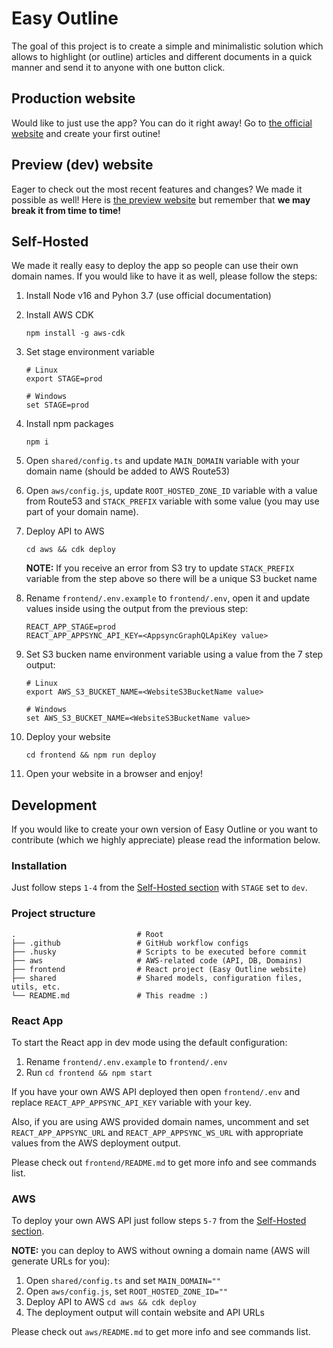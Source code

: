 # Easy Outline

The goal of this project is to create a simple and minimalistic solution which allows to highlight (or outline) articles and different documents in a quick manner and send it to anyone with one button click.

## Production website

Would like to just use the app? You can do it right away! Go to [the official website](https://easy-outline.com) and create your first outine!

## Preview (dev) website

Eager to check out the most recent features and changes? We made it possible as well! Here is [the preview website](https://dev.easy-outline.com) but remember that <b>we may break it from time to time!</b>

## Self-Hosted

We made it really easy to deploy the app so people can use their own domain names.
If you would like to have it as well, please follow the steps:

1. Install Node v16 and Pyhon 3.7 (use official documentation)
2. Install AWS CDK
    ```
    npm install -g aws-cdk
    ```
3. Set stage environment variable
    ```
    # Linux
    export STAGE=prod
    ```
    ```
    # Windows
    set STAGE=prod
    ```
4. Install npm packages

    ```
    npm i
    ```
5. Open `shared/config.ts` and update `MAIN_DOMAIN` variable with your domain name (should be added to AWS Route53)
6. Open `aws/config.js`, update `ROOT_HOSTED_ZONE_ID` variable with a value from Route53 and `STACK_PREFIX` variable with some value (you may use part of your domain name).
7. Deploy API to AWS
    ```
    cd aws && cdk deploy
    ```
    <b>NOTE:</b> If you receive an error from S3 try to update `STACK_PREFIX` variable from the step above so there will be a unique S3 bucket name
8. Rename `frontend/.env.example` to `frontend/.env`, open it and update values inside using the output from the previous step:
    ```
    REACT_APP_STAGE=prod
    REACT_APP_APPSYNC_API_KEY=<AppsyncGraphQLApiKey value>
    ```
9. Set S3 bucken name environment variable using a value from the 7 step output:
    ```
    # Linux
    export AWS_S3_BUCKET_NAME=<WebsiteS3BucketName value>
    ```
    ```
    # Windows
    set AWS_S3_BUCKET_NAME=<WebsiteS3BucketName value>
    ```
10. Deploy your website
    ```
    cd frontend && npm run deploy
    ```
11. Open your website in a browser and enjoy!

## Development

If you would like to create your own version of Easy Outline or you want to contribute (which we highly appreciate) please read the information below.

### Installation

Just follow steps `1-4` from the [Self-Hosted section](#self-hosted) with `STAGE` set to `dev`. 

### Project structure
    .                           # Root
    ├── .github                 # GitHub workflow configs
    ├── .husky                  # Scripts to be executed before commit
    ├── aws                     # AWS-related code (API, DB, Domains)
    ├── frontend                # React project (Easy Outline website)
    ├── shared                  # Shared models, configuration files, utils, etc.
    └── README.md               # This readme :)

### React App 

To start the React app in dev mode using the default configuration: 
1. Rename `frontend/.env.example` to `frontend/.env`
2. Run ``` cd frontend && npm start ```

If you have your own AWS API deployed then open `frontend/.env` and replace `REACT_APP_APPSYNC_API_KEY` variable with your key.

Also, if you are using AWS provided domain names, uncomment and set `REACT_APP_APPSYNC_URL` and `REACT_APP_APPSYNC_WS_URL` with appropriate values from the AWS deployment output.

Please check out `frontend/README.md` to get more info and see commands list.

### AWS 

To deploy your own AWS API just follow steps `5-7` from the [Self-Hosted section](#self-hosted).

<b>NOTE:</b> you can deploy to AWS without owning a domain name (AWS will generate URLs for you):

1. Open `shared/config.ts` and set `MAIN_DOMAIN=""`
2. Open `aws/config.js`, set `ROOT_HOSTED_ZONE_ID=""`
3. Deploy API to AWS ``` cd aws && cdk deploy ```
4. The deployment output will contain website and API URLs

Please check out `aws/README.md` to get more info and see commands list.
